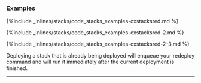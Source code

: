 <!-- post: -->


### Examples



{%include _inlines/stacks/code_stacks_examples-cxstacksred.md %}





{%include _inlines/stacks/code_stacks_examples-cxstacksred-2.md %}





{%include _inlines/stacks/code_stacks_examples-cxstacksred-2-3.md %}



Deploying a stack that is already being deployed will enqueue your redeploy command and will run it immediately after the current deployment is finished.

* * *

